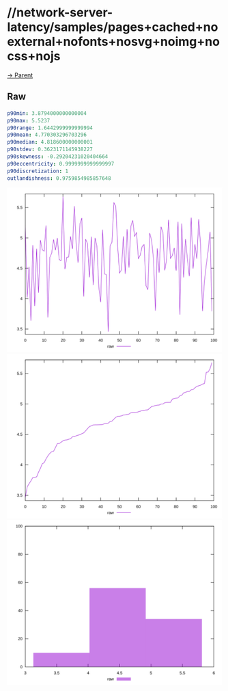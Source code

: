 
# //network-server-latency/samples/pages+cached+noexternal+nofonts+nosvg+noimg+nocss+nojs

[→ Parent](../..)


## Raw


```yaml
p90min: 3.8794000000000004
p90max: 5.5237
p90range: 1.6442999999999994
p90mean: 4.770303296703296
p90median: 4.818600000000001
p90stdev: 0.3623171145938227
p90skewness: -0.29204231020404664
p90eccentricity: 0.9999999999999997
p90discretization: 1
outlandishness: 0.9759854985857648

```

![PLOT: raw-values](./raw/values.svg)![PLOT: raw-sorted](./raw/sorted.svg)![PLOT: raw-histogram](./raw/histogram.svg)